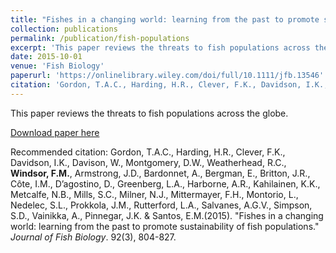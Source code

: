 ```yaml
---
title: "Fishes in a changing world: learning from the past to promote sustainability of fish populations"
collection: publications
permalink: /publication/fish-populations
excerpt: 'This paper reviews the threats to fish populations across the globe.'
date: 2015-10-01
venue: 'Fish Biology'
paperurl: 'https://onlinelibrary.wiley.com/doi/full/10.1111/jfb.13546'
citation: 'Gordon, T.A.C., Harding, H.R., Clever, F.K., Davidson, I.K., Davison, W., Montgomery, D.W., Weatherhead, R.C., Windsor, F.M., Armstrong, J.D., Bardonnet, A., Bergman, E., Britton, J.R., Côte, I.M., D’agostino, D., Greenberg, L.A., Harborne, A.R., Kahilainen, K.K., Metcalfe, N.B., Mills, S.C., Milner, N.J., Mittermayer, F.H., Montorio, L., Nedelec, S.L., Prokkola, J.M., Rutterford, L.A., Salvanes, A.G.V., Simpson, S.D., Vainikka, A., Pinnegar, J.K. & Santos, E.M. (2015). &quot;Fishes in a changing world: learning from the past to promote sustainability of fish populations.&quot; <i>Journal of Fish Biology</i>. 92(3), 804-827.'
---
```

This paper reviews the threats to fish populations across the globe. 

[Download paper here](https://onlinelibrary.wiley.com/doi/full/10.1111/jfb.13546)

Recommended citation: Gordon, T.A.C., Harding, H.R., Clever, F.K., Davidson, I.K., Davison, W., Montgomery, D.W., Weatherhead, R.C., <b>Windsor, F.M.</b>, Armstrong, J.D., Bardonnet, A., Bergman, E., Britton, J.R., Côte, I.M., D’agostino, D., Greenberg, L.A., Harborne, A.R., Kahilainen, K.K., Metcalfe, N.B., Mills, S.C., Milner, N.J., Mittermayer, F.H., Montorio, L., Nedelec, S.L., Prokkola, J.M., Rutterford, L.A., Salvanes, A.G.V., Simpson, S.D., Vainikka, A., Pinnegar, J.K. & Santos, E.M.(2015). "Fishes in a changing world: learning from the past to promote sustainability of fish populations." <i>Journal of Fish Biology</i>. 92(3), 804-827.
